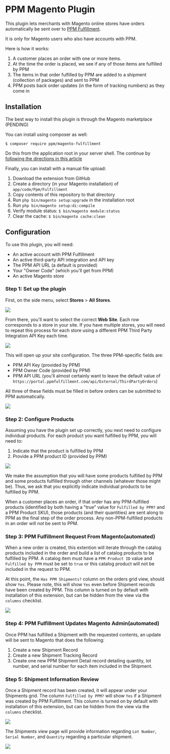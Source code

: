 # PPM Magento Plugin

This plugin lets merchants with Magento online stores have orders automatically
be sent over to [PPM Fulfillment](http://home.ppmfulfillment.com/).

It is only for Magento users who also have accounts with PPM.

Here is how it works:

1. A customer places an order with one or more items.
2. At the time the order is placed, we see if any of those items are fulfilled
   by PPM
3. The items in that order fulfilled by PPM are added to a shipment (collection
   of packages) and sent to PPM
4. PPM posts back order updates (in the form of tracking numbers) as they come
   in

## Installation

The best way to install this plugin is through the Magento marketplace (PENDING)

You can install using composer as well:

```
$ composer require ppm/magento-fulfillment
```

Do this from the application root in your server shell. The continue by
[following the directions in this
article](https://devdocs.magento.com/extensions/install/)

Finally, you can install with a manual file upload:

1. Download the extension from GitHub
2. Create a directory (in your Magento installation) of `app/code/Ppm/Fulfillment`
3. Copy contents of this repository to that directory
4. Run `php bin/magento setup:upgrade` in the installation root
5. Run `php bin/magento setup:di:compile`
6. Verify module status: `$ bin/magento module:status`
7. Clear the cache: `$ bin/magento cache:clean`

## Configuration

To use this plugin, you will need:

+ An active account with PPM Fulfillment
+ An active third-party API integration and API key
+ The PPM API URL (a default is provided)
+ Your "Owner Code" (which you'll get from PPM)
+ An active Magento store

### Step 1: Set up the plugin

First, on the side menu, select **Stores** > **All Stores**.

![](/readme-assets/01-stores-menu.png)

From there, you'll want to select the correct **Web Site**. Each row corresponds
to a store in your site. If you have multiple stores, you will need to repeat
this process for each store using a different PPM Third Party Integration API
Key each time.

![](/readme-assets/02-stores-view.png)

This will open up your site configuration. The three PPM-specific fields are:

+ PPM API Key (provided by PPM)
+ PPM Owner Code (provided by PPM)
+ PPM API URL (you'll almost certainly want to leave the default value of
  `https://portal.ppmfulfillment.com/api/External/ThirdPartyOrders`)

All three of these fields must be filled in before orders can be submitted to
PPM automatically.

![](/readme-assets/03-store-config.png)

### Step 2: Configure Products

Assuming you have the plugin set up correctly, you next need to configure
individual products. For each product you want fulfilled by PPM, you will need
to:

1. Indicate that the product is fulfilled by PPM
2. Provide a PPM product ID (provided by PPM)

![](/readme-assets/04-product-configuration.png)

We make the assumption that you will have some products fulfilled by PPM and
some products fulfilled through other channels (whatever those might be). Thus,
we ask that you explicitly indicate individual products to be fulfilled by PPM.

When a customer places an order, if that order has any PPM-fulfilled products
(identified by both having a "true" value for `Fulfilled by PPM?` and a PPM
Product SKU), those products (and their quantities) are sent along to PPM as the
final step of the order process. Any non-PPM-fulfilled products in an order will
*not* be sent to PPM.

### Step 3: PPM Fulfillment Request From Magento(automated)

When a new order is created, this extention will iterate through the catalog products included in the order and build a list of catalog products to be fulfilled by PPM. A catalog item must have a `PPM Product ID` value and `Fulfilled by PPM` must be set to `true` or this catalog product will not be included in the request to PPM.

At this point, the `Has PPM Shipments?` column on the orders grid view, should show `Yes`. Please note, this will show `Yes` even before Shipment records have been created by PPM.  This column is turned on by default with installation of this extension, but can be hidden from the view via the `columns` checklist.

![](/readme-assets/05-orders-grid.png)

### Step 4: PPM Fulfillment Updates Magento Admin(automated)

Once PPM has fulfilled a Shipment with the requested contents, an update will be sent to Magento that does the following:

1. Create a new Shipment Record
2. Create a new Shipment Tracking Record
2. Create one new PPM Shipment Detail record detailing quantity, lot number, and serial number for each item included in the Shipment.

### Step 5: Shipment Information Review

Once a Shipment record has been created, it will appear under your Shipments grid. The column `Fulfilled by PPM?` will show `Yes` if a Shipment was created by PPM Fulfillment. This column is turned on by default with installation of this extension, but can be hidden from the view via the `columns` checklist.

![](/readme-assets/06-shipments-grid.png)

The Shipments view page will provide information regarding `Lot Number`, `Serial Number`, and `Quantity` regarding a particular shipment.

![](/readme-assets/07-shipments-view.png)


